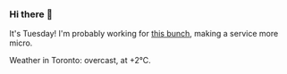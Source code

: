 ### Hi there :wave:

It's Tuesday! I'm probably working for [this bunch](https://github.com/kohofinancial), making a service more micro.

Weather in Toronto: overcast, at +2°C.
